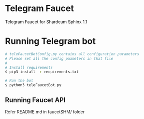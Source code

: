 # Telegram Faucet
Telegram Faucet for Shardeum Sphinx 1.1

# Running Telegram bot
```bash
# teleFaucetBotConfig.py contains all configuration parameters
# Please set all the config paameters in that file
#
# Install requirements
$ pip3 install -r requirements.txt

# Run the bot
$ python3 teleFaucetBot.py
```

## Running Faucet API

Refer README.md in faucetSHM/ folder
